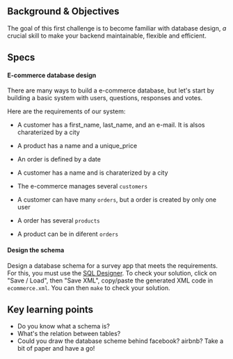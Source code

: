 ## Background & Objectives

The goal of this first challenge is to become familiar with database design,
*a* crucial skill to make your backend maintainable, flexible and efficient.

## Specs

#### E-commerce database design

There are many ways to build a e-commerce database, but let's start by building a basic
system with users, questions, responses and votes.

Here are the requirements of our system:

- A customer has a first_name, last_name, and an e-mail. It is alsos charaterized by a city
- A product has a name and a unique_price
- An order is defined by a date
- A customer has a name and is charaterized by a city


- The e-commerce manages several `customers`
- A customer can have many `orders`, but a order is created by only one user
- A order has several `products`
- A product can be in diferent `orders`

#### Design the schema

Design a database schema for a survey app that meets the requirements.
For this, you must use the [SQL Designer](http://db.lewagon.com).
To check your solution, click on "Save / Load", then "Save XML", copy/paste the generated XML code
in `ecommerce.xml`. You can then `make` to check your solution.

## Key learning points

- Do you know what a schema is?
- What's the relation between tables?
- Could you draw the database scheme behind facebook? airbnb? Take a bit of paper and have a go!
